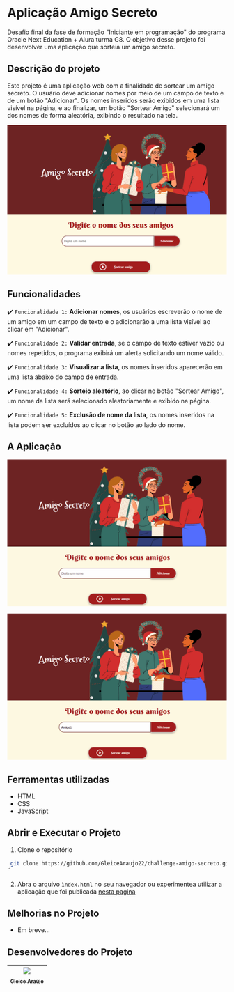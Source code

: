 # Aplicação Amigo Secreto

Desafio final da fase de formação "Iniciante em programação" do programa Oracle Next Education + Alura turma G8. O objetivo desse projeto foi desenvolver uma aplicação que sorteia um amigo secreto. 

## Descrição do projeto 

Este projeto é uma aplicação web com a finalidade de sortear um amigo secreto. O usuário deve adicionar nomes por meio de um campo de texto e de um botão "Adicionar". Os nomes inseridos serão exibidos em uma lista visível na página, e ao finalizar, um botão "Sortear Amigo" selecionará um dos nomes de forma aleatória, exibindo o resultado na tela. 

![Imagem da aplicação web "amigo secreto"](imagens/aplicacao.png) 

## Funcionalidades 

:heavy_check_mark: `Funcionalidade 1:` **Adicionar nomes**, os usuários escreverão o nome de um amigo em um campo de texto e o adicionarão a uma lista visível ao clicar em "Adicionar". 

:heavy_check_mark: `Funcionalidade 2:` **Validar entrada**, se o campo de texto estiver vazio ou nomes repetidos, o programa exibirá um alerta solicitando um nome válido.  

:heavy_check_mark: `Funcionalidade 3:` **Visualizar a lista**, os nomes inseridos aparecerão em uma lista abaixo do campo de entrada. 

:heavy_check_mark: `Funcionalidade 4:` **Sorteio aleatório**, ao clicar no botão "Sortear Amigo", um nome da lista será selecionado aleatoriamente e exibido na página. 

:heavy_check_mark: `Funcionalidade 5:` **Exclusão de nome da lista**, os nomes inseridos na lista podem ser excluídos ao clicar no botão ao lado do nome. 

## A Aplicação 

![Exemplo da aplicação web](imagens/aplicacaoEx1.gif)  

![xemplo 2 da aplicação web](imagens/aplicacaoEx2.gif)

## Ferramentas utilizadas 

- HTML
- CSS
- JavaScript

## Abrir e Executar o Projeto 

1. Clone o repositório
```sh
 git clone https://github.com/GleiceAraujo22/challenge-amigo-secreto.git
´
```
2. Abra o arquivo `ìndex.html` no seu navegador ou experimentea utilizar a aplicação que foi publicada [nesta pagina](https://sorteador-amigo-secreto-murex.vercel.app/)


## Melhorias no Projeto 

- Em breve...


## Desenvolvedores do Projeto

| [<img src="https://avatars.githubusercontent.com/u/111028971?v=4" width=115><br><sub>Gleice Araújo</sub>](https://github.com/GleiceAraujo22) |
| :---: |


